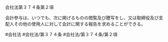 会社法第３７４条第２項

会計参与は、いつでも、次に掲げるものの閲覧及び謄写をし、又は取締役及び支配人その他の使用人に対して会計に関する報告を求めることができる。

#会社法
#会社法/第３７４条
#会社法/第３７４条/第２項
